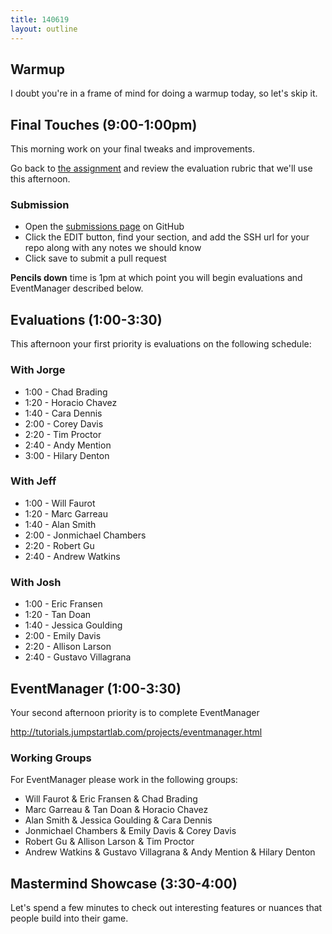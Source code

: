 ```yaml
---
title: 140619
layout: outline
---
```


## Warmup

I doubt you're in a frame of mind for doing a warmup today, so let's skip it.

## Final Touches (9:00-1:00pm)

This morning work on your final tweaks and improvements.

Go back to [the assignment](http://tutorials.jumpstartlab.com/projects/mastermind.html) and review the evaluation rubric that we'll use this afternoon.

### Submission

* Open the [submissions page](https://github.com/turingschool/ruby-submissions/blob/master/1406/01_mastermind/mastermind_submissions.yml) on GitHub
* Click the EDIT button, find your section, and add the SSH url for your repo along with any notes we should know
* Click save to submit a pull request

**Pencils down** time is 1pm at which point you will begin evaluations and EventManager described below.

## Evaluations (1:00-3:30)

This afternoon your first priority is evaluations on the following schedule:

### With Jorge

* 1:00 - Chad Brading
* 1:20 - Horacio Chavez
* 1:40 - Cara Dennis
* 2:00 - Corey Davis
* 2:20 - Tim Proctor
* 2:40 - Andy Mention
* 3:00 - Hilary Denton

### With Jeff

* 1:00 - Will Faurot
* 1:20 - Marc Garreau
* 1:40 - Alan Smith
* 2:00 - Jonmichael Chambers
* 2:20 - Robert Gu
* 2:40 - Andrew Watkins

### With Josh

* 1:00 - Eric Fransen
* 1:20 - Tan Doan
* 1:40 - Jessica Goulding
* 2:00 - Emily Davis
* 2:20 - Allison Larson
* 2:40 - Gustavo Villagrana

## EventManager (1:00-3:30)

Your second afternoon priority is to complete EventManager

http://tutorials.jumpstartlab.com/projects/eventmanager.html

### Working Groups

For EventManager please work in the following groups:

* Will Faurot & Eric Fransen & Chad Brading
* Marc Garreau & Tan Doan & Horacio Chavez
* Alan Smith & Jessica Goulding & Cara Dennis
* Jonmichael Chambers & Emily Davis & Corey Davis
* Robert Gu & Allison Larson & Tim Proctor
* Andrew Watkins & Gustavo Villagrana & Andy Mention & Hilary Denton

## Mastermind Showcase (3:30-4:00)

Let's spend a few minutes to check out interesting features or nuances that people build into their game.